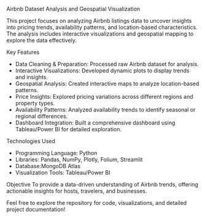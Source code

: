 
Airbnb Dataset Analysis and Geospatial Visualization

This project focuses on analyzing Airbnb listings data to uncover insights into pricing trends, availability patterns, and location-based characteristics. The analysis includes interactive visualizations and geospatial mapping to explore the data effectively.  

Key Features
- Data Cleaning & Preparation: Processed raw Airbnb dataset for analysis.  
- Interactive Visualizations: Developed dynamic plots to display trends and insights.  
- Geospatial Analysis: Created interactive maps to analyze location-based patterns.  
- Price Insights: Explored pricing variations across different regions and property types.  
- Availability Patterns: Analyzed availability trends to identify seasonal or regional differences.  
- Dashboard Integration: Built a comprehensive dashboard using Tableau/Power BI for detailed exploration.  

Technologies Used  
- Programming Language: Python  
- Libraries: Pandas, NumPy, Plotly, Folium, Streamlit  
- Database:MongoDB Atlas  
- Visualization Tools: Tableau/Power BI  

Objective
To provide a data-driven understanding of Airbnb trends, offering actionable insights for hosts, travelers, and businesses.  

Feel free to explore the repository for code, visualizations, and detailed project documentation!

